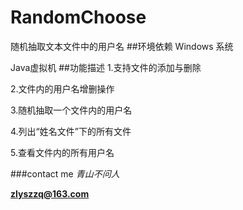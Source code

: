 # RandomChoose
随机抽取文本文件中的用户名
##环境依赖
Windows 系统

Java虚拟机
##功能描述
1.支持文件的添加与删除

2.文件内的用户名增删操作

3.随机抽取一个文件内的用户名

4.列出“姓名文件”下的所有文件

5.查看文件内的所有用户名


###contact me
*青山不问人*

**zlyszzq@163.com**
